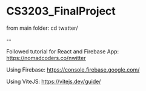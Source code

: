 # CS3203_FinalProject

from main folder: cd twatter/


--

Followed tutorial for React and Firebase App:
https://nomadcoders.co/nwitter

Using Firebase:
https://console.firebase.google.com/

Using ViteJS:
https://vitejs.dev/guide/